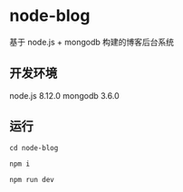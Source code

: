 # node-blog
基于 node.js + mongodb 构建的博客后台系统

## 开发环境
node.js 8.12.0 mongodb 3.6.0

## 运行
```
cd node-blog

npm i

npm run dev
```